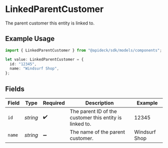 # LinkedParentCustomer

The parent customer this entity is linked to.

## Example Usage

```typescript
import { LinkedParentCustomer } from "@apideck/sdk/models/components";

let value: LinkedParentCustomer = {
  id: "12345",
  name: "Windsurf Shop",
};
```

## Fields

| Field                                                   | Type                                                    | Required                                                | Description                                             | Example                                                 |
| ------------------------------------------------------- | ------------------------------------------------------- | ------------------------------------------------------- | ------------------------------------------------------- | ------------------------------------------------------- |
| `id`                                                    | *string*                                                | :heavy_check_mark:                                      | The parent ID of the customer this entity is linked to. | 12345                                                   |
| `name`                                                  | *string*                                                | :heavy_minus_sign:                                      | The name of the parent customer.                        | Windsurf Shop                                           |